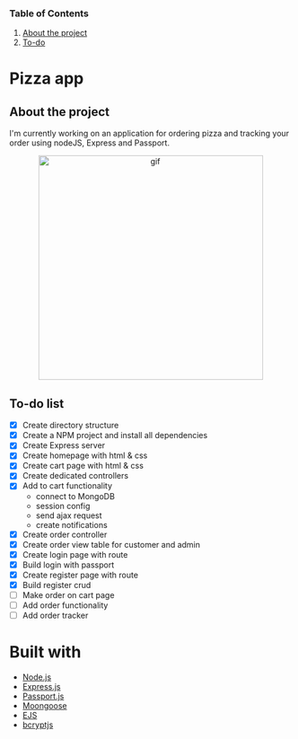 ### Table of Contents
1. [ About the project ](#about)
2. [ To-do ](#todo)



# Pizza app
<a name="about"></a>
## About the project
I'm currently working on an application for ordering pizza and tracking your order using nodeJS, Express and Passport.

<p align="center">
 <img src="https://media3.giphy.com/media/TrFTekH49d8yY/giphy.gif" width=400 alt="gif"/>
</p>


<a name="todo"></a>
## To-do list
- [x] Create directory structure
- [x] Create a NPM project and install all dependencies
- [x] Create Express server
- [x] Create homepage with html & css
- [x] Create cart page with html & css
- [x] Create dedicated controllers
- [x] Add to cart functionality
    - connect to MongoDB
    - session config
    - send ajax request
    - create notifications
- [x] Create order controller
- [x] Create order view table for customer and admin
- [x] Create login page with route
- [x] Build login with passport
- [x] Create register page with route
- [x] Build register crud
- [ ] Make order on cart page
- [ ] Add order functionality
- [ ] Add order tracker

<a name="built"></a> 
# Built with
- [Node.js](https://nodejs.org/en/)
- [Express.js](https://expressjs.com)
- [Passport.js](http://www.passportjs.org)
- [Moongoose](https://mongoosejs.com)
- [EJS](https://ejs.co)
- [bcryptjs](https://www.npmjs.com/package/bcryptjs)